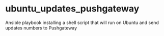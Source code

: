 # ubuntu_updates_pushgateway
Ansible playbook installing a shell script that will run on Ubuntu and send updates numbers to Pushgateway
